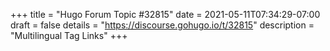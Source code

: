+++
title = "Hugo Forum Topic #32815"
date = 2021-05-11T07:34:29-07:00
draft = false
details = "https://discourse.gohugo.io/t/32815"
description = "Multilingual Tag Links"
+++
